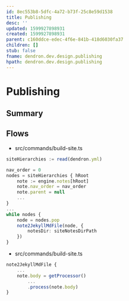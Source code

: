 ```yaml
---
id: 8ec553b8-5dfc-4a72-b73f-25c8e59d1538
title: Publishing
desc: ''
updated: 1599927898931
created: 1599927898931
parent: c160ddce-edec-4f6e-841b-418d6030fa37
children: []
stub: false
fname: dendron.dev.design.publishing
hpath: dendron.dev.design.publishing
---
```

# Publishing

## Summary

## Flows

- src/commands/build-site.ts

```ts
siteHierarchies := read(dendron.yml)

nav_order = 0
nodes = siteHierarchies { hRoot
    note := engine.notes[hRoot]
    note.nav_order = nav_order
    note.parent = null
    ...
}
...
while nodes {
    node = nodes.pop
    note2JekyllMdFile(node, {
        notesDir: siteNotesDirPath
    })
}

```

- src/commands/build-site.ts

```ts
note2JekyllMdFile {
    ...
    note.body = getProcessor()
        ...
        .process(note.body)
}
```

